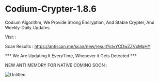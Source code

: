 # Codium-Crypter-1.8.6
Codium Algorithm, We Provide Strong Encryption, And Stable Crypter, And Weekly-Daily Updates.


Visit :


Scan Results : https://antiscan.me/scan/new/result?id=YCDwZZVxMgHY



*** We Are Updating It EveryTime, Whenever it Gets Detected ***


NEW ANTI MEMORY FOR NATIVE COMING SOON :

![Untitled](https://user-images.githubusercontent.com/86024483/179367606-3278d206-4766-45fc-8e95-acfc417a9b38.png)
